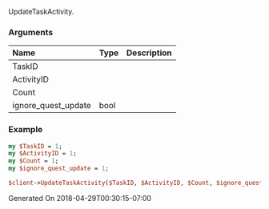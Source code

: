 UpdateTaskActivity.
### Arguments
**Name**|**Type**|**Description**
:---|:---|:---
TaskID||
ActivityID||
Count||
ignore_quest_update|bool|

### Example

```perl
my $TaskID = 1;
my $ActivityID = 1;
my $Count = 1;
my $ignore_quest_update = 1;

$client->UpdateTaskActivity($TaskID, $ActivityID, $Count, $ignore_quest_update); # Returns void
```


Generated On 2018-04-29T00:30:15-07:00